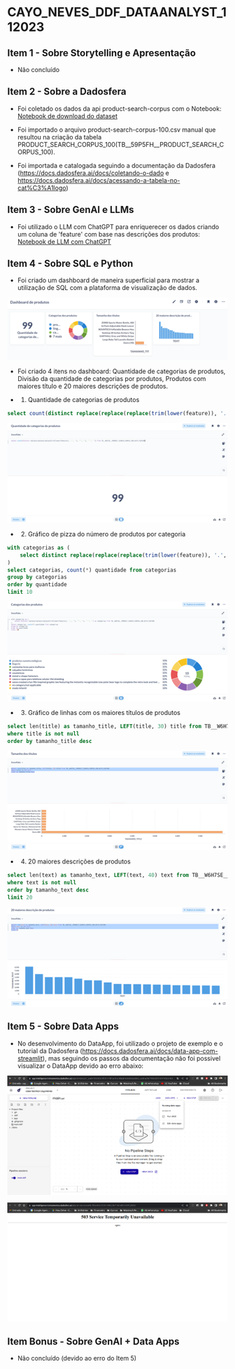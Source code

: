 # CAYO_NEVES_DDF_DATAANALYST_112023

## Item 1 - Sobre Storytelling e Apresentação

- Não concluído

## Item 2 - Sobre a Dadosfera

- Foi coletado os dados da api product-search-corpus com o Notebook: [Notebook de download do dataset](dataset.ipynb)

- Foi importado o arquivo product-search-corpus-100.csv manual que resultou na criação da tabela PRODUCT_SEARCH_CORPUS_100(TB__59P5FH__PRODUCT_SEARCH_CORPUS_100).

- Foi importada e catalogada seguindo a documentação da Dadosfera (https://docs.dadosfera.ai/docs/coletando-o-dado e https://docs.dadosfera.ai/docs/acessando-a-tabela-no-cat%C3%A1logo)

## Item 3 - Sobre GenAI e LLMs

- Foi utilizado o LLM com ChatGPT para enriquerecer os dados criando um coluna de 'feature' com base nas descrições dos produtos: [Notebook de LLM com ChatGPT](llm-chatgpt.ipynb)

## Item 4 - Sobre SQL e Python

- Foi criado um dashboard de maneira superficial para mostrar a utilização de SQL com a plataforma de visualização de dados.

![Dashboard](images/Dashboard_completo.png)

- Foi criado 4 itens no dashboard: Quantidade de categorias de produtos, Divisão da quantidade de categorias por produtos, Produtos com maiores título e 20 maiores descrições de produtos.

- 1. Quantidade de categorias de produtos

```sql
select count(distinct replace(replace(replace(trim(lower(feature)), '.', ''), '"', ''), '''', '')) from TB__W6H7SE__PRODUCT_SEARCH_CORPUS_100_WITH_FEATURE
```

![Dashboard - 1](images/Dashboard1.png)

- 2. Gráfico de pizza do número de produtos por categoria

```sql
with categorias as (
    select distinct replace(replace(replace(trim(lower(feature)), '.', ''), '"', ''), '''', '') as categorias from TB__W6H7SE__PRODUCT_SEARCH_CORPUS_100_WITH_FEATURE
)
select categorias, count(*) quantidade from categorias 
group by categorias
order by quantidade
limit 10
```

![Dashboard - 2](images/Dashboard2.png)

- 3. Gráfico de linhas com os maiores títulos de produtos

```sql
select len(title) as tamanho_title, LEFT(title, 30) title from TB__W6H7SE__PRODUCT_SEARCH_CORPUS_100_WITH_FEATURE
where title is not null
order by tamanho_title desc
```

![Dashboard - 3](images/Dashboard3.png)

- 4. 20 maiores descrições de produtos

```sql
select len(text) as tamanho_text, LEFT(text, 40) text from TB__W6H7SE__PRODUCT_SEARCH_CORPUS_100_WITH_FEATURE
where text is not null
order by tamanho_text desc
limit 20
```

![Dashboard - 4](images/Dashboard4.png)

## Item 5 - Sobre Data Apps

- No desenvolvimento do DataApp, foi utilizado o projeto de exemplo e o tutorial da Dadosfera (https://docs.dadosfera.ai/docs/data-app-com-streamlit), mas seguindo os passos da documentação não foi possivel visualizar o DataApp devido ao erro abaixo:

![Configuração do DataApp utilizando o exemplo da documentação](images/DataApp_Streamlit_Exemplo.png)

![Erro na publicação do DataApp](images/Erro_DataApp.png)


## Item Bonus - Sobre GenAI + Data Apps

- Não concluído (devido ao erro do Item 5)